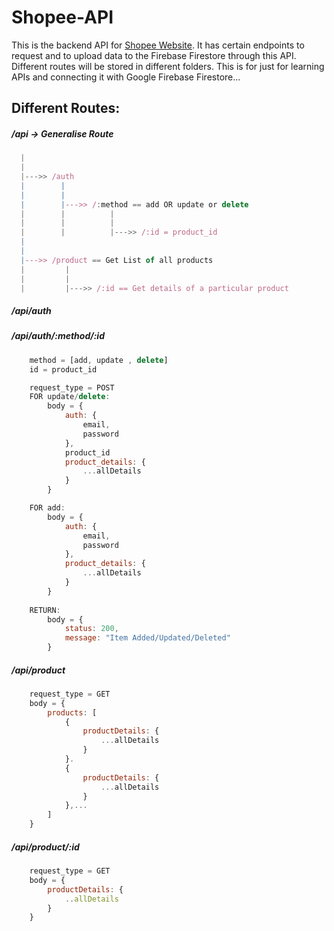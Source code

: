 # Shopee-API
This is the backend API for [Shopee Website](https://shopee-dakshsethi.vercel.app/). It has certain endpoints to request and to upload data to the Firebase Firestore through this API. Different routes will be stored in different folders.
This is for just for learning APIs and connecting it with Google Firebase Firestore...

## Different Routes:
##### /api -> Generalise Route
```js
  |
  |
  |--->> /auth
  |        |
  |        |
  |        |--->> /:method == add OR update or delete
  |        |          |
  |        |          |
  |        |          |--->> /:id = product_id
  |       
  |
  |--->> /product == Get List of all products
  |         |
  |         |
  |         |--->> /:id == Get details of a particular product
```

##### /api/auth
##### /api/auth/:method/:id
```js
    method = [add, update , delete]
    id = product_id

    request_type = POST
    FOR update/delete:
        body = {
            auth: {
                email,
                password
            },
            product_id
            product_details: {
                ...allDetails
            }
        }

    FOR add:
        body = {
            auth: {
                email,
                password
            },
            product_details: {
                ...allDetails
            }
        }
    
    RETURN:
        body = {
            status: 200,
            message: "Item Added/Updated/Deleted"
        }
```

##### /api/product
```js
    request_type = GET
    body = {
        products: [
            {
                productDetails: {
                    ...allDetails
                }
            }.
            {
                productDetails: {
                    ...allDetails
                }
            },...
        ]
    }
```

##### /api/product/:id
```js
    request_type = GET
    body = {
        productDetails: {
            ..allDetails
        }
    }
```

